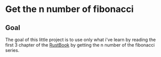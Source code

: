 # Get the n number of fibonacci

## Goal

The goal of this little project is to use only what i've learn by reading the first 3 chapter of the [RustBook](https://doc.rust-lang.org/stable/book) by getting the n number of the fibonacci series.
